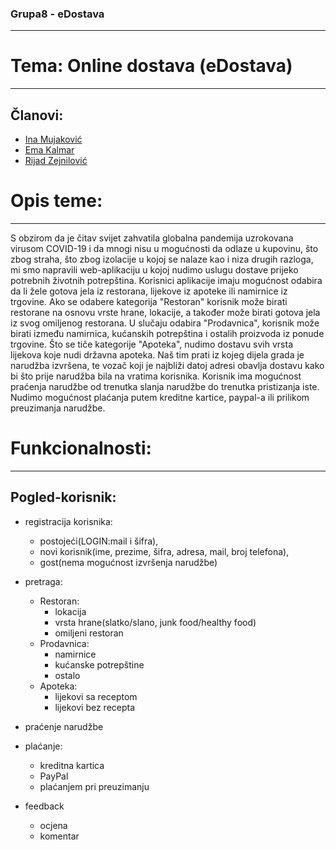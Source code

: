 ### Grupa8 - eDostava
----------------------

# Tema: Online dostava (eDostava)

----------------------

Članovi:
----------------------

* [Ina Mujaković](https://github.com/inamujakovic)
* [Ema Kalmar](https://github.com/ekalmar1)
* [Rijad Zejnilović](https://github.com/Riqui10)

# Opis teme:
----------------------

S obzirom da je čitav svijet zahvatila globalna pandemija uzrokovana virusom COVID-19 i da mnogi nisu u mogućnosti da odlaze u kupovinu, što zbog straha,
što zbog izolacije u kojoj se nalaze kao i niza drugih razloga, mi smo napravili web-aplikaciju u kojoj nudimo uslugu dostave prijeko potrebnih životnih potrepština.
Korisnici aplikacije imaju mogućnost odabira da li žele gotova jela iz restorana, lijekove iz apoteke ili namirnice iz trgovine.
Ako se odabere kategorija "Restoran" korisnik može birati restorane na osnovu vrste hrane, lokacije, a također može birati gotova jela iz svog omiljenog restorana.
U slučaju odabira "Prodavnica", korisnik može birati između namirnica, kućanskih potrepština i ostalih proizvoda iz ponude trgovine.
Što se tiče kategorije "Apoteka", nudimo dostavu svih vrsta lijekova koje nudi državna apoteka.
Naš tim prati iz kojeg dijela grada je narudžba izvršena, te vozač koji je najbliži datoj adresi obavlja dostavu kako bi što prije narudžba bila na vratima korisnika.
Korisnik ima mogućnost praćenja narudžbe od trenutka slanja narudžbe do trenutka pristizanja iste.
Nudimo mogućnost plaćanja putem kreditne kartice, paypal-a ili prilikom preuzimanja narudžbe. 

# Funkcionalnosti:
----------------------

## Pogled-korisnik:
* registracija korisnika: 
	- postojeći(LOGIN:mail i šifra),
	- novi korisnik(ime, prezime, šifra, adresa, mail, broj telefona),
	- gost(nema mogućnost izvršenja narudžbe)
* pretraga:
	- Restoran:
		- lokacija
		- vrsta hrane(slatko/slano, junk food/healthy food)
		- omiljeni restoran
	- Prodavnica:
		- namirnice
		- kućanske potrepštine
		- ostalo
	- Apoteka:
		- lijekovi sa receptom
		- lijekovi bez recepta  
 
* praćenje narudžbe
* plaćanje:
	- kreditna kartica
	- PayPal
	- plaćanjem pri preuzimanju
* feedback
	- ocjena
	- komentar
